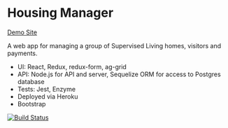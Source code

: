 # Housing Manager

[Demo Site](https://sober-living.herokuapp.com)

A web app for managing a group of Supervised Living homes, visitors and payments.

* UI: React, Redux, redux-form, ag-grid
* API: Node.js for API and server, Sequelize ORM for access to Postgres database
* Tests: Jest, Enzyme
* Deployed via Heroku
* Bootstrap

[![Build Status](https://travis-ci.org/hacocacyb/housing-manager.svg?branch=master)](https://travis-ci.org/hacocacyb/housing-manager)
